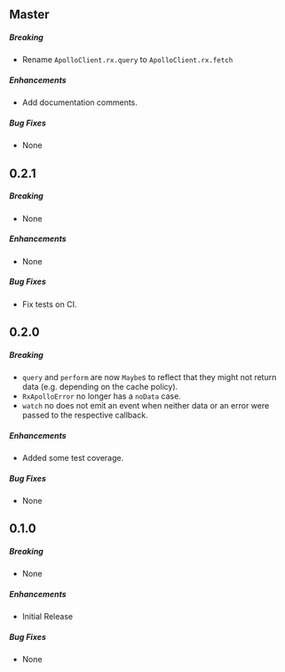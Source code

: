 ## Master

##### Breaking

* Rename `ApolloClient.rx.query` to `ApolloClient.rx.fetch`

##### Enhancements

* Add documentation comments.

##### Bug Fixes

* None

## 0.2.1

##### Breaking

* None

##### Enhancements

* None

##### Bug Fixes

* Fix tests on CI.

## 0.2.0

##### Breaking

* `query` and `perform` are now `Maybe`s to reflect that they might not return data (e.g. depending on the cache policy).
* `RxApolloError` no longer has a `noData` case.
* `watch` no does not emit an event when neither data or an error were passed to the respective callback.

##### Enhancements

* Added some test coverage.

##### Bug Fixes

* None

## 0.1.0

##### Breaking

* None

##### Enhancements

* Initial Release

##### Bug Fixes

* None
